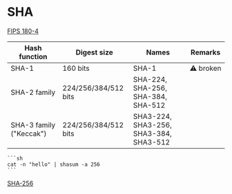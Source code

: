 # SHA

[FIPS 180-4](https://csrc.nist.gov/pubs/fips/180-4/upd1/final)

Hash function | Digest size   | Names | Remarks
--------------|----------|----------|---
SHA-1         | 160 bits | SHA-1 | ⚠️ broken
SHA-2 family  | 224/256/384/512 bits | SHA-224, SHA-256, SHA-384, SHA-512
SHA-3 family ("Keccak")  | 224/256/384/512 bits | SHA3-224, SHA3-256, SHA3-384, SHA3-512

~~~admonish example
```sh
cat -n "hello" | shasum -a 256
```
~~~

[SHA-256](https://sha256algorithm.com)
